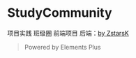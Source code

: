 # StudyCommunity
项目实践 班级圈 前端项目
后端：[by ZstarsK](https://github.com/ZstarsK/StudyCommunity)
> Powered by Elements Plus
